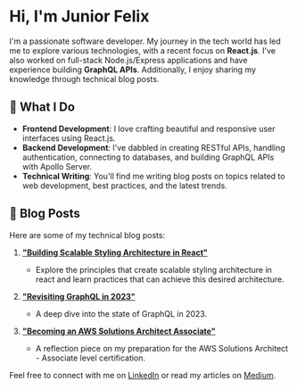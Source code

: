 # Hi, I'm Junior Felix

I'm a passionate software developer. My journey in the tech world has led me to explore various technologies, with a recent focus on **React.js**. I've also worked on full-stack Node.js/Express applications and have experience building **GraphQL APIs**. Additionally, I enjoy sharing my knowledge through technical blog posts.

## 🚀 What I Do

- **Frontend Development**: I love crafting beautiful and responsive user interfaces using React.js.
- **Backend Development**: I've dabbled in creating RESTful APIs, handling authentication, connecting to databases, and building GraphQL APIs with Apollo Server.
- **Technical Writing**: You'll find me writing blog posts on topics related to web development, best practices, and the latest trends.

## 📝 Blog Posts

Here are some of my technical blog posts:

1. [**"Building Scalable Styling Architecture in React"**](https://valenciandigital.com/insights/building-scalable-styling-architecture-in-react)

   - Explore the principles that create scalable styling architecture in react and learn practices that can achieve this desired architecture.

2. [**"Revisiting GraphQL in 2023"**](https://juniorfelix.com/blog/revisiting-graphql-in-2023/)

   - A deep dive into the state of GraphQL in 2023.

3. [**"Becoming an AWS Solutions Architect Associate"**](https://juniorfelix.com/blog/becoming-an-aws-solutions-architect-associate/)
   - A reflection piece on my preparation for the AWS Solutions Architect - Associate level certification.

Feel free to connect with me on [LinkedIn](https://www.linkedin.com/in/junior-felix/) or read my articles on [Medium](https://medium.com/@junior-felix).
